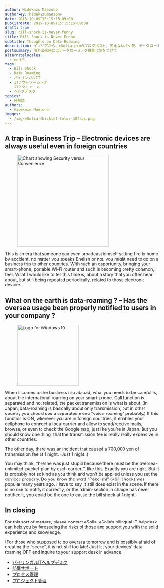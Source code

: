 ```yaml
---
author: Hidekazu Maezono
authorkey: hidekazumaezono
date: 2015-10-09T15:15:15+09:00
publishdate: 2015-10-09T15:15:15+09:00
draft: true
slug: bill-shock-is-never-funny
title: Bill Shock is Never Funny
subtitle: Thoughts on Data Roaming
description: イソリアから、eSolia.proのブログポスト、笑えないパケ死、データローミングについて
postsummary: 海外出張時にはデータローミング機能に気をつけて
alternatelocales:
  - en-US
tags:
  - Bill Shock
  - Data Roaming
  - バイリンガルIT
  - ITアウトソーシング
  - ITアウトソース
  - ヘルプデスク
topics:
  - 経験談
authors:
  - Hidekazu Maezono
images:
  - /img/eSolia-Chicklet-Color-1024px.png
---
```


## A trap in Business Trip – Electronic devices are always useful even in foreign countries

<figure class="image-container">
<img class="materialboxed right responsive-img" width="300" data-caption="Security vs Convenience" alt="Chart showing Security versus Convenience" src="/img/eSolia-Post-Security-vs-Convenience.png">
</figure>

This is an era that someone can even broadcast himself setting fire to home by accident, no matter you speaks English or not, you might need to go on a business trip to other countries. With such an opportunity, bringing your smart-phone, portable Wi-Fi router and such is becoming pretty common, I feel.
What I would like to tell this time is, about a story that you often hear about, but still being repeated periodically, related to those electronic devices.

## What on the earth is data-roaming ? – Has the oversea usage been properly notified to users in your company ?

<figure class="image-container">
<img class="materialboxed right responsive-img z-depth-1" width="200" data-caption="Windows 10 Logo" alt="Logo for Windows 10" src="/img/eSolia-Post-Windows-10_orange.jpg" >
</figure>

When it comes to the business trip abroad, what you needs to be careful is, about the international roaming on your smart-phone.
Call function is separated and not related, the packet transmission is what is about. (In Japan, data-roaming is basically about only transmission, but in other country you should see a separated menu ”voice-roaming” probably.)
If this function is ON, wherever you are in foreign countries, it enables your cellphone to connect a local carrier and allow to send/receive mails, browse, or even to check the Google map, just like you’re in Japan. But you should know one thing, that the transmission fee is really really expensive in other countries.

The other day, there was an incident that caused a 700,000 yen of transmission fee at 1 night. (Just 1 night..)

You may think, “he/she was just stupid because there must be the oversea-unlimited-packet-plan by each carrier..”, like this.
Exactly you are right. But it is probably not so kind as you think and won’t be applied unless you set the devices properly. 
Do you know the word “Pake-shi” (≠bill shock) was popular many years ago. I have to say, it still does exist in the scene.
If there is no one to notify it correctly, or the admin-section in charge has never notified it, you could be the one to cause the bill shock at 1 night. 

## In closing

For this sort of matters, please contact eSolia. 
eSolia’s bilingual IT helpdesk can help you by foreseeing the risks of those and support you with the solid experience and knowledge.

(For those who supposed to go oversea tomorrow and is possibly afraid of creating the “scene”, it is not still too late! Just let your devices’ data-roaming OFF and inquire to your support desk in advance.)

* [バイリンガルITヘルプデスク](http://esolia.co.jp/helpdesk/)
* [訪問サポート](http://esolia.co.jp/on-site/)
* [プロセス管理](http://esolia.co.jp/process/)
* [プロジェクト管理](http://esolia.co.jp/project-management/)
